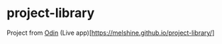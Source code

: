 # project-library
Project from [Odin](https://www.theodinproject.com/lessons/node-path-javascript-library)
(Live app)[https://melshine.github.io/project-library/]